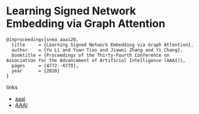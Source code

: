 # Learning Signed Network Embedding via Graph Attention

```
@inproceedings{snea_aaai20,
  title     = {Learning Signed Network Embedding via Graph Attention},
  author    = {Yu Li and Yuan Tian and Jiawei Zhang and Yi Chang},
  booktitle = {Proceedings of the Thirty-Fourth Conference on Association for the Advancement of Artificial Intelligence (AAAI)},
  pages	    = {4772--4779},
  year      = {2020}
}
```

links
- [aaai](https://aaai.org/Papers/AAAI/2020GB/AAAI-LiY.6984.pdf)
- [AAAI](https://aaai.org/ojs/index.php/AAAI/article/view/5911)